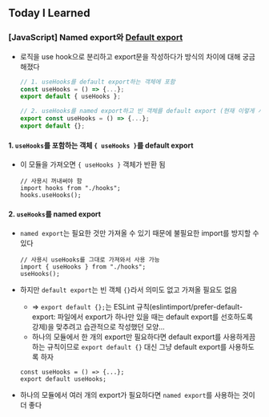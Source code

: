 ## Today I Learned

### [JavaScript] Named export와 [Default export](../2402/240215.md#react-export한-originname-컴포넌트가-어떻게-외부에서-othername으로-사용되었는지-)

- 로직을 use hook으로 분리하고 export문을 작성하다가 방식의 차이에 대해 궁금해졌다

  ```ts
  // 1. useHooks를 default export하는 객체에 포함
  const useHooks = () => {...};
  export default { useHooks };

  // 2. useHooks를 named export하고 빈 객체를 default export (현재 이렇게 사용하는 중)
  export const useHooks = () => {...};
  export default {};
  ```

#### 1. `useHooks`를 포함하는 객체 `{ useHooks }`를 default export

- 이 모듈을 가져오면 `{ useHooks }` 객체가 반환 됨

  ```tsx
  // 사용시 꺼내써야 함
  import hooks from "./hooks";
  hooks.useHooks();
  ```

#### 2. `useHooks`를 named export

- `named export`는 필요한 것만 가져올 수 있기 때문에 불필요한 import를 방지할 수 있다

  ```tsx
  // 사용시 useHooks를 그대로 가져와서 사용 가능
  import { useHooks } from "./hooks";
  useHooks();
  ```

- 하지만 `default export`는 빈 객체 `{}`라서 의미도 없고 가져올 필요도 없음

  - => `export default {};`는 ESLint 규칙(eslintimport/prefer-default-export: 파일에서 export가 하나만 있을 때는 default export를 선호하도록 강제)을 맞추려고 습관적으로 작성했던 모양...
  - 하나의 모듈에서 한 개의 export만 필요하다면 default export를 사용하게끔 하는 규칙이므로 `export default {}` 대신 그냥 default export를 사용하도록 하자

  ```tsx
  const useHooks = () => {...};
  export default useHooks;
  ```

- 하나의 모듈에서 여러 개의 export가 필요하다면 `named export`를 사용하는 것이 더 좋다
